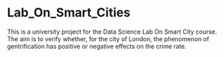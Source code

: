 # Lab_On_Smart_Cities
This is a university project for the Data Science Lab On Smart City course. The aim is to verify whether, for the city of London, the phenomenon of gentrification has positive or negative effects on the crime rate.
